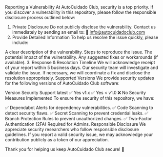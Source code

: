Reporting a Vulnerability
At AutoCuidado Club, security is a top priority. If you discover a vulnerability in this repository, please follow the responsible disclosure process outlined below:

1. Private Disclosure
Do not publicly disclose the vulnerability.
Contact us immediately by sending an email to:
📧 info@autocuidadoclub.com
2. Provide Detailed Information
To help us resolve the issue quickly, please include:

A clear description of the vulnerability.
Steps to reproduce the issue.
The potential impact of the vulnerability.
Any suggested fixes or workarounds (if available).
3. Response & Resolution Timeline
We will acknowledge receipt of your report within 5 business days.
Our security team will investigate and validate the issue.
If necessary, we will coordinate a fix and disclose the resolution appropriately.
Supported Versions
We provide security updates for the following versions of AutoCuidado Club software:

Version	Security Support
latest	✅ Yes
v1.x	✅ Yes
< v1.0	❌ No
Security Measures Implemented
To ensure the security of this repository, we have:

✅ Dependabot Alerts for dependency vulnerabilities.
✅ Code Scanning to detect security flaws.
✅ Secret Scanning to prevent credential leaks.
✅ Branch Protection Rules to prevent unauthorized changes.
✅ Two-Factor Authentication (2FA) Required for Admins.
Responsible Disclosure
We appreciate security researchers who follow responsible disclosure guidelines. If you report a valid security issue, we may acknowledge your contribution publicly as a token of our appreciation.

Thank you for helping us keep AutoCuidado Club secure! 🚀

